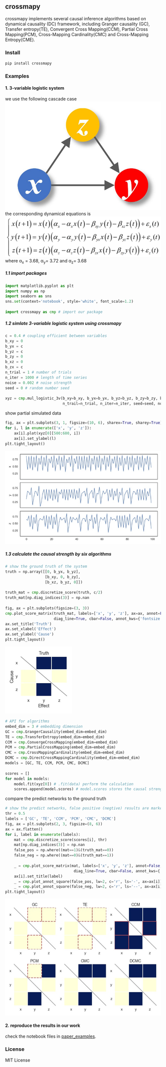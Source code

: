 ## crossmapy
crossmapy implements several causal inference algorithms based on dynamical causality (DC) framework, including Granger causality (GC), 
Transfer entropy(TE), Convergent Cross Mapping(CCM), Partial Cross Mapping(PCM), Cross-Mapping Cardinality(CMC) and Cross-Mapping Entropy(CME).


### Install
```bash
pip install crossmapy
```


### Examples
#### 1. 3-variable logistic system

we use the following cascade case
![cascade](https://github.com/PengTao-HUST/crossmapy/blob/master/figures/cascade.jpg?raw=true)
the corresponding dynamical equations is
![equation](https://github.com/PengTao-HUST/crossmapy/blob/master/figures/equations.png?raw=true)
where α<sub>x</sub> = 3.68, α<sub>y</sub>= 3.72 and α<sub>z</sub>= 3.68

##### 1.1 import packages
```python
import matplotlib.pyplot as plt
import numpy as np
import seaborn as sns
sns.set(context='notebook', style='white', font_scale=1.2)

import crossmapy as cmp # import our package
```

##### 1.2 simlate 3-variable logistic system using crossmapy
```python
c = 0.4 # coupling efficient between variables
b_xy = 0
b_yx = c
b_yz = c
b_zy = 0
b_xz = 0
b_zx = c
n_trial = 1 # number of trials
n_iter = 1000 # length of time series
noise = 0.002 # noise strength
seed = 0 # random number seed

xyz = cmp.mul_logistic_3v(b_xy=b_xy, b_yx=b_yx, b_yz=b_yz, b_zy=b_zy, b_xz=b_xz, b_zx=b_zx, 
                          n_trail=n_trial, n_iter=n_iter, seed=seed, noise=noise)
```

show partial simulated data
```python
fig, ax = plt.subplots(3, 1, figsize=(10, 6), sharex=True, sharey=True)
for i, l in enumerate(['x', 'y', 'z']):
    ax[i].plot(xyz[0][500:600, i])
    ax[i].set_ylabel(l)
plt.tight_layout()
```
![data](https://github.com/PengTao-HUST/crossmapy/blob/master/figures/partial_data.jpg?raw=true)

##### 1.3 calculate the causal strength by six algorithms
```python
# show the ground truth of the system
truth = np.array([[0, b_yx, b_yz],
                  [b_xy, 0, b_zy],
                  [b_xz, b_yz, 0]])

truth_mat = cmp.discretize_score(truth, c/2)
truth_mat[np.diag_indices(3)] = np.nan

fig, ax = plt.subplots(figsize=(3, 3))
cmp.plot_score_matrix(truth_mat, labels=['x', 'y', 'z'], ax=ax, annot=False,
                      diag_line=True, cbar=False, annot_kws={'fontsize': 12})
ax.set_title('Truth')
ax.set_xlabel('Effect')
ax.set_ylabel('Cause')
plt.tight_layout()
``` 
![truth](https://github.com/PengTao-HUST/crossmapy/blob/master/figures/truth.jpg?raw=true)

```python
# API for algorithms 
embed_dim = 3 # embedding dimension
GC = cmp.GrangerCausality(embed_dim=embed_dim)
TE = cmp.TransferEntropy(embed_dim=embed_dim)
CCM = cmp.ConvergeCrossMapping(embed_dim=embed_dim)
PCM = cmp.PartialCrossMapping(embed_dim=embed_dim)
CMC = cmp.CrossMappingCardinality(embed_dim=embed_dim)
DCMC = cmp.DirectCrossMappingCardinality(embed_dim=embed_dim)
models = [GC, TE, CCM, PCM, CMC, DCMC]

scores = []
for model in models:
    model.fit(xyz[0]) # .fit(data) perform the calculation
    scores.append(model.scores) # model.scores stores the causal strength matrix
```

compare the predict networks to the ground truth
```python
# show the predict networks, false positive (negtive) results are marked by red solid (dashed) squares. 
thr = 0.5
labels = ['GC', 'TE', 'CCM', 'PCM', 'CMC', 'DCMC']
fig, ax = plt.subplots(2, 3, figsize=(8, 6))
ax = ax.flatten()
for i, label in enumerate(labels):
    mat = cmp.discretize_score(scores[i], thr)
    mat[np.diag_indices(3)] = np.nan
    false_pos = np.where((mat==1)&(truth_mat==0))
    false_neg = np.where((mat==0)&(truth_mat==1))

    _ = cmp.plot_score_matrix(mat, labels=['x', 'y', 'z'], annot=False, ax=ax[i], vmin=0, vmax=1,
                               diag_line=True, cbar=False, annot_kws={'fontsize': 12})
    ax[i].set_title(label)
    _ = cmp.plot_annot_square(false_pos, lw=2, c='r', ls='-', ax=ax[i])
    _ = cmp.plot_annot_square(false_neg, lw=2, c='r', ls='--', ax=ax[i])
plt.tight_layout()
```
![prediction](https://github.com/PengTao-HUST/crossmapy/blob/master/figures/predicted.jpg?raw=true)

#### 2. reproduce the results in our work
check the notebook files in [paper_examples](https://github.com/PengTao-HUST/crossmapy/tree/master/paper_examples).


### License
MIT License